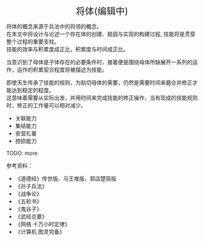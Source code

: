 <center><font size=5>将体(编辑中)</font></center>

将体的概念来源于兵法中的将领的概念。<br/>
在本文中将设计与论述一个存在体的创建、稳固与实现的构建过程, 技能将是贯穿整个过程的重要支柱。<br/>
技能的效率与积累度成正比，积累度与时间成正比。<br/>

当意识到了母体是子体存在的必要条件时，接着便是围绕母体所缺展开一系列的运作，运作的积累契合程度将被描述为技能。<br/>

即使天生传承了技能的规则，为贴切母体的需要，仍然是需要时间来磨合并修正才能达到稳定的程度。<br/>
这意味着需要从实际出发，并用时间来完成技能的修正操作，当有现成的技能规则时，修正的工作量可以相对减少。<br/>

* 关联能力
* 集结能力
* 安营扎寨
* 控损能力

TODO: more



参考资料：
* 《道德经》传世版、马王堆版、郭店楚简版
* 《孙子兵法》
* 《战争论》
* 《五轮书》
* 《鬼谷子》
* 《武经总要》
* 《网络.十万小时定律》
* 《计算机.图灵完备》

